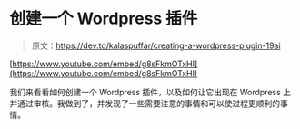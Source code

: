 # 创建一个 Wordpress 插件

> 原文：<https://dev.to/kalaspuffar/creating-a-wordpress-plugin-19ai>

[https://www.youtube.com/embed/g8sFkmOTxHI](https://www.youtube.com/embed/g8sFkmOTxHI)

我们来看看如何创建一个 Wordpress 插件，以及如何让它出现在 Wordpress 上并通过审核。我做到了，并发现了一些需要注意的事情和可以使过程更顺利的事情。